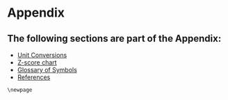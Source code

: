 # Appendix

## The following sections are part of the Appendix:

 * [Unit Conversions](99.2-unit-conversions.md)
 * [Z-score chart](99.3-z-score-chart.md)
 * [Glossary of Symbols](99.4-glossary-of-symbols.md)
 * [References](99.5-references.md)

```{raw} latex
\newpage
```
